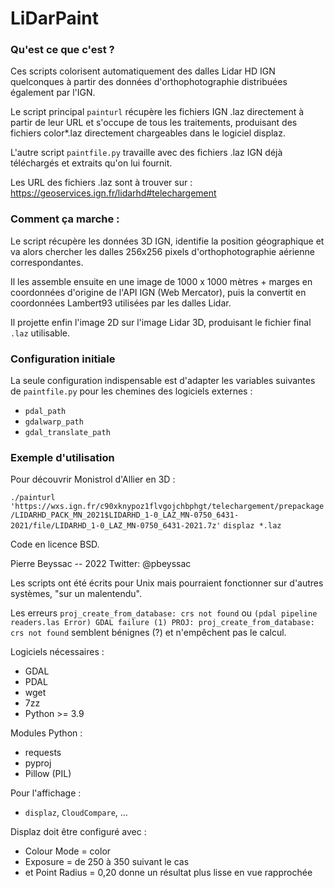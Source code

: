 LiDarPaint
==========

### Qu'est ce que c'est ?

Ces scripts colorisent automatiquement des dalles Lidar HD IGN quelconques à partir des données d'orthophotographie distribuées également par l'IGN.

Le script principal `painturl` récupère les fichiers IGN .laz directement à partir de leur URL et s'occupe de tous les traitements, produisant des fichiers color*.laz directement chargeables dans le logiciel displaz.

L'autre script `paintfile.py` travaille avec des fichiers .laz IGN déjà téléchargés et extraits qu'on lui fournit.

Les URL des fichiers .laz sont à trouver sur :
https://geoservices.ign.fr/lidarhd#telechargement

### Comment ça marche :

Le script récupère les données 3D IGN, identifie la position géographique et va alors chercher les dalles 256x256 pixels d'orthophotographie aérienne correspondantes.

Il les assemble ensuite en une image de 1000 x 1000 mètres + marges en coordonnées d'origine de l'API IGN (Web Mercator), puis la convertit en coordonnées Lambert93 utilisées par les dalles Lidar.

Il projette enfin l'image 2D sur l'image Lidar 3D, produisant le fichier final `.laz` utilisable.

### Configuration initiale

La seule configuration indispensable est d'adapter les variables suivantes de `paintfile.py` pour les chemines des logiciels externes :

* `pdal_path`
* `gdalwarp_path`
* `gdal_translate_path`


### Exemple d'utilisation

Pour découvrir Monistrol d'Allier en 3D :

`./painturl 'https://wxs.ign.fr/c90xknypoz1flvgojchbphgt/telechargement/prepackage/LIDARHD_PACK_MN_2021$LIDARHD_1-0_LAZ_MN-0750_6431-2021/file/LIDARHD_1-0_LAZ_MN-0750_6431-2021.7z'`
`displaz *.laz`

Code en licence BSD.

Pierre Beyssac -- 2022
Twitter: @pbeyssac

Les scripts ont été écrits pour Unix mais pourraient fonctionner sur d'autres systèmes, "sur un malentendu".

Les erreurs `proj_create_from_database: crs not found` ou
`(pdal pipeline readers.las Error) GDAL failure (1) PROJ: proj_create_from_database: crs not found`
semblent bénignes (?) et n'empêchent pas le calcul.

Logiciels nécessaires :
* GDAL
* PDAL
* wget
* 7zz
* Python >= 3.9

Modules Python :
* requests
* pyproj
* Pillow (PIL)

Pour l'affichage :
* `displaz`, `CloudCompare`, ...

Displaz doit être configuré avec :
* Colour Mode = color
* Exposure = de 250 à 350 suivant le cas
* et Point Radius = 0,20 donne un résultat plus lisse en vue rapprochée

